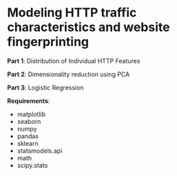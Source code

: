# Modeling HTTP traffic characteristics and website fingerprinting

**Part 1**: Distribution of Individual HTTP Features

**Part 2**: Dimensionality reduction using PCA

**Part 3**: Logistic Regression

**Requirements**:
* matplotlib
* seaborn
* numpy 
* pandas 
* sklearn 
* statsmodels.api
* math 
* scipy.stats